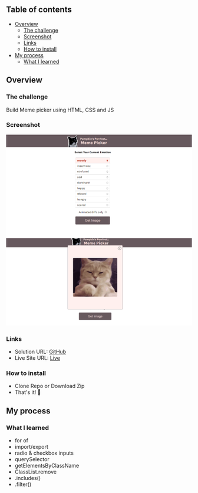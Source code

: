 ## Table of contents

- [Overview](#overview)
  - [The challenge](#the-challenge)
  - [Screenshot](#screenshot)
  - [Links](#links)
  - [How to install](#how-to-install)
- [My process](#my-process)
  - [What I learned](#What-I-learned)

## Overview

### The challenge

Build Meme picker using HTML, CSS and JS

### Screenshot

![screenshot](./images/screenshoot1.png)
![screenshot](./images/screenshoot2.png)

### Links

- Solution URL: [GitHub](https://github.com/memo-ibrahim-alean/Meme-Picker)
- Live Site URL: [Live](https://memo-ibrahim-alean.github.io/Meme-Picker/)

### How to install

- Clone Repo or Download Zip
- That's it! 🎉

## My process

### What I learned

- for of
- import/export
- radio & checkbox inputs
- querySelector
- getElementsByClassName
- ClassList.remove
- .includes()
- .filter()
